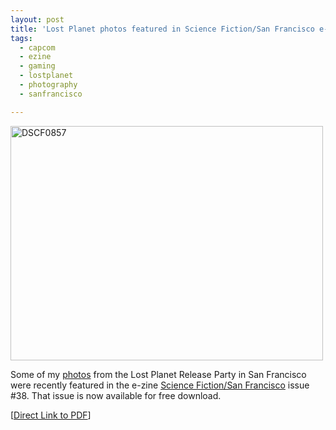 ```yaml
---
layout: post
title: 'Lost Planet photos featured in Science Fiction/San Francisco e-zine'
tags:
  - capcom
  - ezine
  - gaming
  - lostplanet
  - photography
  - sanfrancisco

---
```


<a href="http://www.flickr.com/photos/jadedhalo/356921200/" title="Photo Sharing"><img src="http://farm1.static.flickr.com/145/356921200_1835cfd2a2.jpg" alt="DSCF0857" height="375" width="500" /></a>

Some of my <a href="http://www.flickr.com/photos/jadedhalo/sets/72157594478754616/">photos</a> from the Lost Planet Release Party in San Francisco were recently featured in the e-zine <a href="http://efanzines.com/SFSF/">Science Fiction/San Francisco</a> issue #38. That issue is now available for free download.

[<a href="http://efanzines.com/SFSF/SFSF38.pdf">Direct Link to PDF</a>]

<!-- technorati tags start -->
<!-- technorati tags end -->

